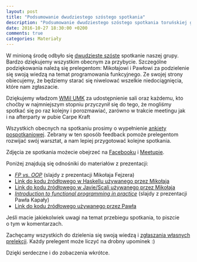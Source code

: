 ```yaml
---
layout: post
title: "Podsumowanie dwudziestego szóstego spotkania"
description: "Podsumowanie dwudziestego szóstego spotkania toruńskiej grupy użytkowników języka Java."
date: 2016-10-27 18:30:00 +0200
comments: true
categories: Materiały
---
```

W&nbsp;minioną środę odbyło się <a href="{{root_url}}/meeting/26/">dwudzieste szóste</a> spotkanie naszej grupy. Bardzo dziękujemy wszystkim obecnym za przybycie. Szczególne podziękowania należą się prelegentom: Mikołajowi i Pawłowi za podzielenie się swoją wiedzą na temat programowania funkcyjnego. Ze swojej strony obiecujemy, że będziemy starać się niwelować wszelkie niedociągnięcia, które nam zgłaszacie.

Dziękujemy władzom <a href="https://www.mat.umk.pl" target="_blank">WMiI UMK</a> za&nbsp;udostępnienie sali oraz każdemu, kto choćby w&nbsp;najmniejszym stopniu przyczynił się do tego, że&nbsp;mogliśmy spotkać się po raz kolejny i&nbsp;porozmawiać, zarówno w&nbsp;trakcie meetingu jak i&nbsp;na afterparty w&nbsp;pubie Carpe Kraft

Wszystkich obecnych na&nbsp;spotkaniu prosimy o&nbsp;wypełnienie <a href="http://bit.ly/26-spotkanie-Torun-JUG-ankieta" target="_blank">ankiety pospotkaniowej</a>. Zebrany w&nbsp;ten sposób feedback pomoże prelegentom rozwijać swój warsztat, a&nbsp;nam lepiej przygotować kolejne spotkania. <!--more-->

Zdjęcia ze spotkania możecie obejrzeć na&nbsp;<a href="https://www.facebook.com/tak.dla.juga.w.toruniu/photos/?tab=album&album_id=1821291551427663" target="_blank">Facebooku</a> i&nbsp;<a href="http://www.meetup.com/Torun-JUG/photos/27378595/" target="_blank">Meetupie</a>.

Poniżej znajdują się odnośniki do materiałów z&nbsp;prezentacji:
<ul>
  <li>
    <a href="{{root_url}}/materials/meetings/26/FP_vs_OOP_by_Mikolaj_Fejzer.pdf">
      <em>FP vs. OOP</em></a> (slajdy z&nbsp;prezentacji Mikołaja Fejzera)
  </li>
  <li>
    <a href="https://github.com/mfejzer/tjug_26_haskell_examples" target="_blank">Link do kodu źródłowego w Haskellu używanego przez Mikołaja</a>
  </li>
  <li>
    <a href="https://github.com/mfejzer/tjug_26_jvm_examples" target="_blank">Link do kodu źródłowego w Javie/Scali używanego przez Mikołaja</a>
  </li>
  <li>
    <a href="http://slides.com/kapware/introduction-to-fp-in-practice">
      <em>Introduction to functional programming in practice</em></a> (slajdy z&nbsp;prezentacji Pawła Kapały)
  </li>
  <li>
    <a href="https://github.com/kapware/clj-krakus/" target="_blank">Link do kodu źródłowego używanego przez Pawła</a>
  </li>
</ul>

Jeśli macie jakiekolwiek uwagi na&nbsp;temat przebiegu spotkania, to&nbsp;piszcie o&nbsp;tym w&nbsp;komentarzach.

Zachęcamy wszystkich do dzielenia się swoją wiedzą i&nbsp;<a href="{{root_url}}/speakers/">zgłaszania własnych prelekcji</a>. Każdy prelegent może liczyć na drobny upominek :)

Dzięki serdeczne i&nbsp;do zobaczenia wkrótce.